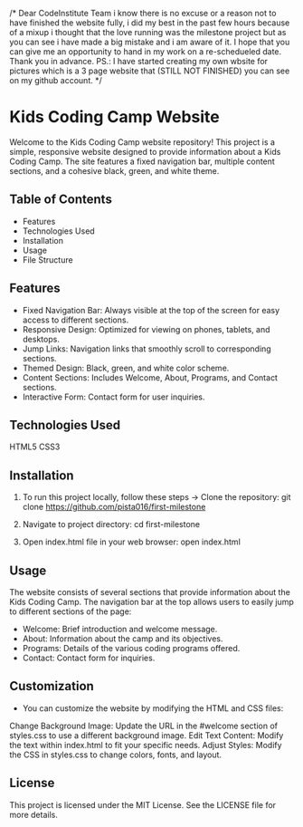 /* Dear CodeInstitute Team i know there is no excuse or a reason not to have finished the website fully, i did my best in the past few hours because of a mixup i thought that the love running was the milestone project but as you can see i have made a big mistake and i am aware of it. I hope that you can give me an opportunity to hand in my work on a re-schedueled date.
Thank you in advance.
PS.: I have started creating my own wbsite for pictures which is a 3 page website that (STILL NOT FINISHED) you can see on my github account. */

# Kids Coding Camp Website
Welcome to the Kids Coding Camp website repository! This project is a simple, responsive website designed to provide information about a Kids Coding Camp. The site features a fixed navigation bar, multiple content sections, and a cohesive black, green, and white theme.

## Table of Contents
- Features
- Technologies Used
- Installation
- Usage
- File Structure

## Features
- Fixed Navigation Bar: Always visible at the top of the screen for easy access to different sections.
- Responsive Design: Optimized for viewing on phones, tablets, and desktops.
- Jump Links: Navigation links that smoothly scroll to corresponding sections.
- Themed Design: Black, green, and white color scheme.
- Content Sections: Includes Welcome, About, Programs, and Contact sections.
- Interactive Form: Contact form for user inquiries.

## Technologies Used
HTML5
CSS3

## Installation

1. To run this project locally, follow these steps -> Clone the repository: git clone https://github.com/pista016/first-milestone

2. Navigate to project directory:
    cd first-milestone

3. Open index.html file in your web browser:
    open index.html

## Usage
The website consists of several sections that provide information about the Kids Coding Camp. The navigation bar at the top allows users to easily jump to different sections of the page:

- Welcome: Brief introduction and welcome message.
- About: Information about the camp and its objectives.
- Programs: Details of the various coding programs offered.
- Contact: Contact form for inquiries.

## Customization
- You can customize the website by modifying the HTML and CSS files:

Change Background Image: Update the URL in the #welcome section of styles.css to use a different background image.
Edit Text Content: Modify the text within index.html to fit your specific needs.
Adjust Styles: Modify the CSS in styles.css to change colors, fonts, and layout.

## License
This project is licensed under the MIT License. See the LICENSE file for more details.
